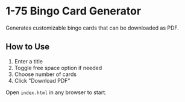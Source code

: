 # 1-75 Bingo Card Generator

Generates customizable bingo cards that can be downloaded as PDF.

## How to Use

1. Enter a title
2. Toggle free space option if needed
3. Choose number of cards
4. Click "Download PDF"

Open `index.html` in any browser to start.
